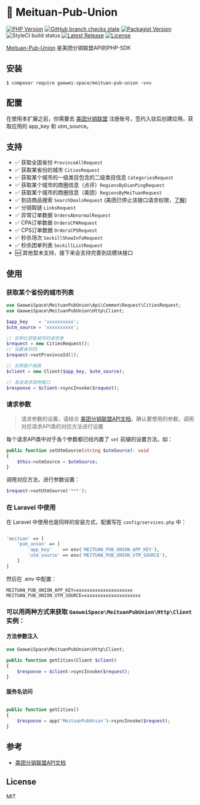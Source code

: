 # 🌈 Meituan-Pub-Union
[![PHP Version](https://img.shields.io/badge/php-%3E=7.2.5-8892BF.svg)](https://www.php.net/)
[![GitHub branch checks state](https://img.shields.io/github/checks-status/gaowei-space/meituan-pub-union/main)](https://github.com/gaowei-space/meituan-pub-union/tree/main)
[![Packagist Version](https://img.shields.io/packagist/v/gaowei-space/meituan-pub-union?color=orange)](https://packagist.org/packages/gaowei-space/meituan-pub-union)
![StyleCI build status](https://github.styleci.io/repos/430381661/shield?style=flat)
[![Latest Release](https://img.shields.io/github/v/release/gaowei-space/meituan-pub-union)](https://github.com/gaowei-space/meituan-pub-union/releases)
[![License](https://img.shields.io/github/license/gaowei-space/meituan-pub-union)](https://github.com/gaowei-space/meituan-pub-union/LICENSE)

[Meituan-Pub-Union](https://github.com/gaowei-space/meituan-pub-union) 是美团分销联盟API的PHP-SDK

## 安装

```shell
$ composer require gaowei-space/meituan-pub-union -vvv
```

## 配置

在使用本扩展之前，你需要去 [美团分销联盟](https://pub.meituan.com) 注册账号，签约入驻后创建应用，获取应用的 app_key 和 utm_source。

## 支持
- ✅ 获取全国省份 `ProvinceAllRequest`
- ✅ 获取某省份的城市 `CitiesRequest`
- ✅ 获取某个城市的一级类目包含的二级类目信息 `CategoriesRequest`
- ✅ 获取某个城市的商圈信息（点评）`RegionsByDianPingRequest`
- ✅ 获取某个城市的商圈信息（美团）`RegionsByMeiTuanRequest`
- ✅ 到店商品搜索 `SearchDealsRequest` (美团已停止该接口请求权限，[了解](https://github.com/gaowei-space/meituan-pub-union/issues/4))
- ✅ 分销取链 `LinksRequest`
- ✅ 异常订单数据 `OrdersAbnormalRequest`
- ✅ CPA订单数据 `OrdersCPARequest`
- ✅ CPS订单数据 `OrdersCPSRequest`
- ✅ 秒杀场次 `SeckillShowInfoRequest`
- ✅ 秒杀团单列表 `SeckillListRequest`
- 🆕 其他暂未支持，接下来会支持完善到店模块接口

## 使用
### 获取某个省份的城市列表
```php
use GaoweiSpace\MeituanPubUnion\Api\Common\Request\CitiesRequest;
use GaoweiSpace\MeituanPubUnion\Http\Client;

$app_key    = 'xxxxxxxxxx';
$utm_source = 'xxxxxxxxxx';

// 实例化获取城市的请求类
$request = new CitiesRequest();
// 设置省份ID
$request->setProvinceId(1);

// 实例客户端类
$client = new Client($app_key, $utm_source);

// 发送请求调用接口
$response = $client->syncInvoke($request);
```
### 请求参数

> 请求参数的设置，请结合 [美团分销联盟API文档](https://pub.meituan.com/#/api-doc)，确认要使用的参数，调用对应请求API类的对应方法进行设置

每个请求API类中对于各个参数都已经内置了 `set` 前缀的设置方法，如：
```php
public function setUtmSource(string $utmSource): void
{
    $this->utmSource = $utmSource;
}
```

调用对应方法，进行参数设置：
```php
$request->setUtmSource('***');
```

### 在 Laravel 中使用

在 Laravel 中使用也是同样的安装方式，配置写在 `config/services.php` 中：
```php

'meituan' => [
    'pub_union' => [
        'app_key'    => env('MEITUAN_PUB_UNION_APP_KEY'),
        'utm_source' => env('MEITUAN_PUB_UNION_UTM_SOURCE'),
    ]
]

```
然后在 .env 中配置：
```
MEITUAN_PUB_UNION_APP_KEY=xxxxxxxxxxxxxxxxxxxxx
MEITUAN_PUB_UNION_UTM_SOURCE=xxxxxxxxxxxxxxxxxxxxx
```

### 可以用两种方式来获取 `GaoweiSpace\MeituanPubUnion\Http\Client` 实例：
#### 方法参数注入
```php
use GaoweiSpace\MeituanPubUnion\Http\Client;

public function getCities(Client $client)
{
    $response = $client->syncInvoke($request);
}

```

#### 服务名访问
```php

public function getCities()
{
    $response = app('MeituanPubUnion')->syncInvoke($request);
}

```

## 参考
- [美团分销联盟API文档](https://pub.meituan.com/#/api-doc)

## License

MIT